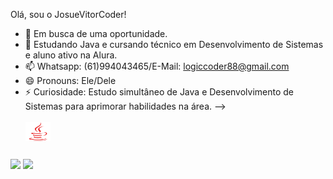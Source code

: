 Olá, sou o JosueVitorCoder!
- 🔭 Em busca de uma oportunidade.
- 🌱 Estudando Java e cursando técnico em Desenvolvimento de Sistemas e aluno ativo na Alura.
- 📫 Whatsapp: (61)994043465/E-Mail: logiccoder88@gmail.com
- 😄 Pronouns: Ele/Dele
- ⚡ Curiosidade: Estudo simultâneo de Java e Desenvolvimento de Sistemas para aprimorar habilidades na área.
-->
  <div style="display: inline_block"><br>
  <img align="center" alt="josue-Js" height="30" width="40" src="https://raw.githubusercontent.com/devicons/devicon/master/icons/java/java-plain.svg">
  
</div>
  
  ##
 
<div>
  <a href = "mailto:logiccoder88@gmail.com"><img src="https://img.shields.io/badge/-Gmail-%23333?style=for-the-badge&logo=gmail&logoColor=white" target="_blank"></a>
  <a href="https://www.linkedin.com/in/josué-vítor-b85061284/" target="_blank"><img src="https://img.shields.io/badge/-LinkedIn-%230077B5?style=for-the-badge&logo=linkedin&logoColor=white" target="_blank"></a> 
</div>


